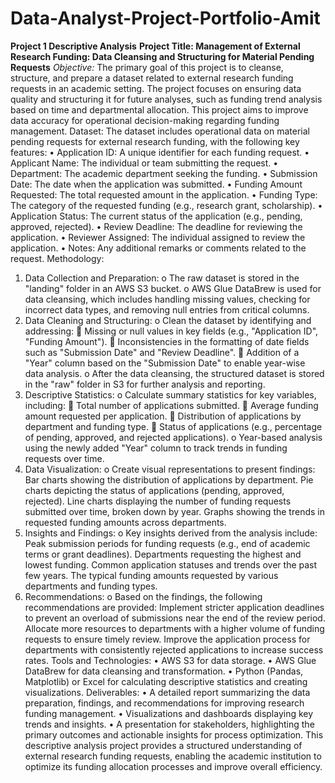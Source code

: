 # Data-Analyst-Project-Portfolio-Amit

**Project 1 Descriptive Analysis**
**Project Title: Management of External Research Funding: Data Cleansing and Structuring for Material Pending Requests**
_Objective:_
The primary goal of this project is to cleanse, structure, and prepare a dataset related to external research funding requests in an academic setting. The project focuses on ensuring data quality and structuring it for future analyses, such as funding trend analysis based on time and departmental allocation. This project aims to improve data accuracy for operational decision-making regarding funding management.
Dataset:
The dataset includes operational data on material pending requests for external research funding, with the following key features:
•	Application ID: A unique identifier for each funding request.
•	Applicant Name: The individual or team submitting the request.
•	Department: The academic department seeking the funding.
•	Submission Date: The date when the application was submitted.
•	Funding Amount Requested: The total requested amount in the application.
•	Funding Type: The category of the requested funding (e.g., research grant, scholarship).
•	Application Status: The current status of the application (e.g., pending, approved, rejected).
•	Review Deadline: The deadline for reviewing the application.
•	Reviewer Assigned: The individual assigned to review the application.
•	Notes: Any additional remarks or comments related to the request.
Methodology:
1.	Data Collection and Preparation:
o	The raw dataset is stored in the "landing" folder in an AWS S3 bucket.
o	AWS Glue DataBrew is used for data cleansing, which includes handling missing values, checking for incorrect data types, and removing null entries from critical columns.
2.	Data Cleaning and Structuring:
o	Clean the dataset by identifying and addressing:
	Missing or null values in key fields (e.g., "Application ID", "Funding Amount").
	Inconsistencies in the formatting of date fields such as "Submission Date" and "Review Deadline".
	Addition of a "Year" column based on the "Submission Date" to enable year-wise data analysis.
o	After the data cleansing, the structured dataset is stored in the "raw" folder in S3 for further analysis and reporting.
3.	Descriptive Statistics:
o	Calculate summary statistics for key variables, including:
	Total number of applications submitted.
	Average funding amount requested per application.
	Distribution of applications by department and funding type.
	Status of applications (e.g., percentage of pending, approved, and rejected applications).
o	Year-based analysis using the newly added "Year" column to track trends in funding requests over time.
4.	Data Visualization:
o	Create visual representations to present findings:
  Bar charts showing the distribution of applications by department.
  Pie charts depicting the status of applications (pending, approved, rejected).
  Line charts displaying the number of funding requests submitted over time, broken down by year.
  Graphs showing the trends in requested funding amounts across departments.
5.	Insights and Findings:
o	Key insights derived from the analysis include:
  Peak submission periods for funding requests (e.g., end of academic terms or grant deadlines).
  Departments requesting the highest and lowest funding.
  Common application statuses and trends over the past few years.
  The typical funding amounts requested by various departments and funding types.
6.	Recommendations:
o	Based on the findings, the following recommendations are provided:
  Implement stricter application deadlines to prevent an overload of submissions near the end of the review period.
  Allocate more resources to departments with a higher volume of funding requests to ensure timely review.
  Improve the application process for departments with consistently rejected applications to increase success rates.
Tools and Technologies:
•	AWS S3 for data storage.
•	AWS Glue DataBrew for data cleansing and transformation.
•	Python (Pandas, Matplotlib) or Excel for calculating descriptive statistics and creating visualizations.
Deliverables:
•	A detailed report summarizing the data preparation, findings, and recommendations for improving research funding management.
•	Visualizations and dashboards displaying key trends and insights.
•	A presentation for stakeholders, highlighting the primary outcomes and actionable insights for process optimization.
This descriptive analysis project provides a structured understanding of external research funding requests, enabling the academic institution to optimize its funding allocation processes and improve overall efficiency.

